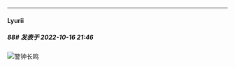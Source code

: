 

*****

####  Lyurii  
##### 88#       发表于 2022-10-16 21:46

<img src="https://static.saraba1st.com/image/smiley/face2017/067.png" referrerpolicy="no-referrer">警钟长鸣

